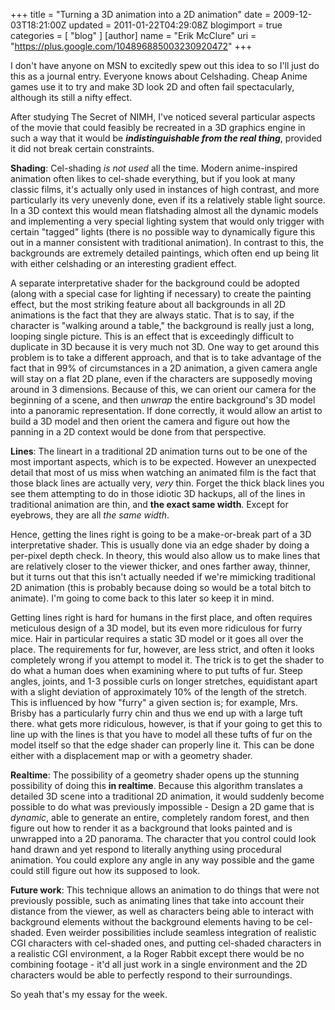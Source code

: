 +++
title = "Turning a 3D animation into a 2D animation"
date = 2009-12-03T18:21:00Z
updated = 2011-01-22T04:29:08Z
blogimport = true 
categories = [ "blog" ]
[author]
	name = "Erik McClure"
	uri = "https://plus.google.com/104896885003230920472"
+++

I don't have anyone on MSN to excitedly spew out this idea to so I'll just do this as a journal entry. Everyone knows about Celshading. Cheap Anime games use it to try and make 3D look 2D and often fail spectacularly, although its still a nifty effect.

After studying The Secret of NIMH, I've noticed several particular aspects of the movie that could feasibly be recreated in a 3D graphics engine in such a way that it would be ***indistinguishable from the real thing***, provided it did not break certain constraints.

**Shading**: Cel-shading *is not used* all the time. Modern anime-inspired animation often likes to cel-shade everything, but if you look at many classic films, it's actually only used in instances of high contrast, and more particularly its very unevenly done, even if its a relatively stable light source. In a 3D context this would mean flatshading almost all the dynamic models and implementing a very special lighting system that would only trigger with certain "tagged" lights (there is no possible way to dynamically figure this out in a manner consistent with traditional animation). In contrast to this, the backgrounds are extremely detailed paintings, which often end up being lit with either celshading or an interesting gradient effect.

A separate interpretative shader for the background could be adopted (along with a special case for lighting if necessary) to create the painting effect, but the most striking feature about all backgrounds in all 2D animations is the fact that they are always static. That is to say, if the character is "walking around a table," the background is really just a long, looping single picture. This is an effect that is exceedingly difficult to duplicate in 3D because it is very much not 3D. One way to get around this problem is to take a different approach, and that is to take advantage of the fact that in 99% of circumstances in a 2D animation, a given camera angle will stay on a flat 2D plane, even if the characters are supposedly moving around in 3 dimensions. Because of this, we can orient our camera for the beginning of a scene, and then *unwrap* the entire background's 3D model into a panoramic representation. If done correctly, it would allow an artist to build a 3D model and then orient the camera and figure out how the panning in a 2D context would be done from that perspective.

**Lines**: The lineart in a traditional 2D animation turns out to be one of the most important aspects, which is to be expected. However an unexpected detail that most of us miss when watching an animated film is the fact that those black lines are actually very, *very* thin. Forget the thick black lines you see them attempting to do in those idiotic 3D hackups, all of the lines in traditional animation are thin, and **the exact same width**. Except for eyebrows, they are all *the same width*. 

Hence, getting the lines right is going to be a make-or-break part of a 3D interpretative shader. This is usually done via an edge shader by doing a per-pixel depth check. In theory, this would also allow us to make lines that are relatively closer to the viewer thicker, and ones farther away, thinner, but it turns out that this isn't actually needed if we're mimicking traditional 2D animation (this is probably because doing so would be a total bitch to animate). I'm going to come back to this later so keep it in mind.

Getting lines right is hard for humans in the first place, and often requires meticulous design of a 3D model, but its even more ridiculous for furry mice. Hair in particular requires a static 3D model or it goes all over the place. The requirements for fur, however, are less strict, and often it looks completely wrong if you attempt to model it. The trick is to get the shader to do what a human does when examining where to put tufts of fur. Steep angles, joints, and 1-3 possible curls on longer stretches, equidistant apart with a slight deviation of approximately 10% of the length of the stretch. This is influenced by how "furry" a given section is; for example, Mrs. Brisby has a particularly furry chin and thus we end up with a large tuft there. what gets more ridiculous, however, is that if your going to get this to line up with the lines is that you have to model all these tufts of fur on the model itself so that the edge shader can properly line it. This can be done either with a displacement map or with a geometry shader.

**Realtime**: The possibility of a geometry shader opens up the stunning possibility of doing this **in realtime**. Because this algorithm translates a detailed 3D scene into a traditional 2D animation, it would suddenly become possible to do what was previously impossible - Design a 2D game that is *dynamic*, able to generate an entire, completely random forest, and then figure out how to render it as a background that looks painted and is unwrapped into a 2D panorama. The character that you control could look hand drawn and yet respond to literally anything using procedural animation. You could explore any angle in any way possible and the game could still figure out how its supposed to look.

**Future work**: This technique allows an animation to do things that were not previously possible, such as animating lines that take into account their distance from the viewer, as well as characters being able to interact with background elements without the background elements having to be cel-shaded. Even weirder possibilities include seamless integration of realistic CGI characters with cel-shaded ones, and putting cel-shaded characters in a realistic CGI environment, a la Roger Rabbit except there would be no combining footage - it'd all just work in a single environment and the 2D characters would be able to perfectly respond to their surroundings.

So yeah that's my essay for the week.
